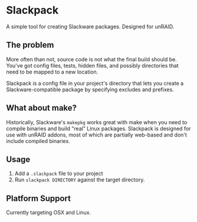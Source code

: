 # Slackpack

A simple tool for creating Slackware packages. Designed for unRAID.

## The problem

More often than not, source code is not what the final build should be. You've got config files, tests, hidden files, and possibly directories that need to be mapped to a new location.

Slackpack is a config file in your project's directory that lets you create a Slackware-compatible package by specifying excludes and prefixes.

## What about make?

Historically, Slackware's `makepkg` works great with make when you need to compile binaries and build "real" Linux packages. Slackpack is designed for use with unRAID addons, most of which are partially web-based and don't include compiled binaries.

## Usage

1. Add a `.slackpack` file to your project
2. Run `slackpack DIRECTORY` against the target directory.

## Platform Support

Currently targeting OSX and Linux.
